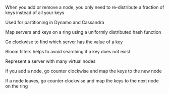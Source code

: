 ---
---


When you add or remove a node, you only need to re-distribute a fraction of keys instead of all your keys 

Used for partitioning in Dynamo and Cassandra

Map servers and keys on a ring using a uniformly distributed hash function 

Go clockwise to find which server has the value of a key 

Bloom filters helps to avoid searching if a key does not exist

Represent a server with many virtual nodes  

If you add a node,  go counter clockwise and map the keys to the new node 

If a node leaves, go counter clockwise and map the keys to the next node on the ring 

